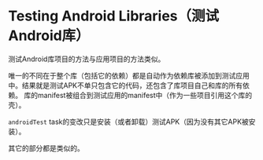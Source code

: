 # Testing Android Libraries（测试Android库）

测试Android库项目的方法与应用项目的方法类似。

唯一的不同在于整个库（包括它的依赖）都是自动作为依赖库被添加到测试应用中。结果就是测试APK不单只包含它的代码，还包含了库项目自己和库的所有依赖。
库的manifest被组合到测试应用的manifest中（作为一些项目引用这个库的壳）。

`androidTest` task的变改只是安装（或者卸载）测试APK（因为没有其它APK被安装）。

其它的部分都是类似的。
